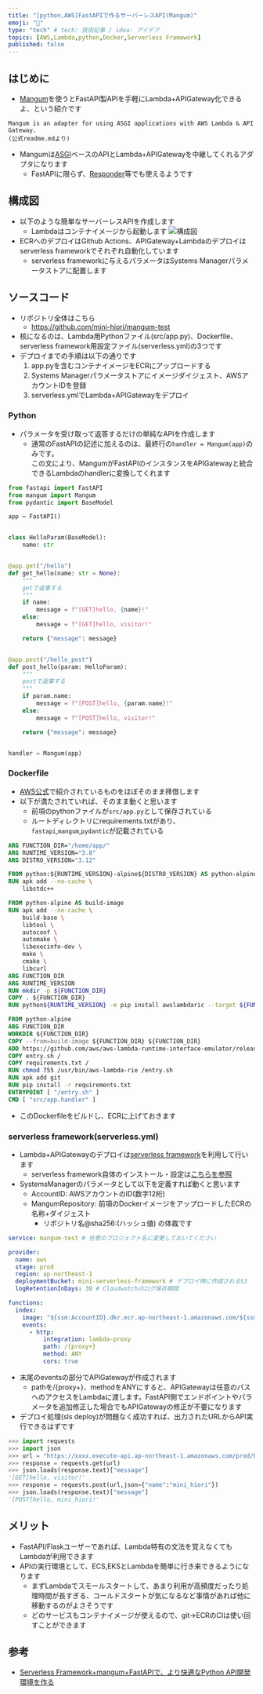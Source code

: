 ```yaml
---
title: "[python,AWS]FastAPIで作るサーバーレスAPI(Mangum)"
emoji: "🐣"
type: "tech" # tech: 技術記事 / idea: アイデア
topics: [AWS,Lambda,python,Docker,Serverless Framework]
published: false
---
```


## はじめに
- [Mangum](https://github.com/jordaneremieff/mangum)を使うとFastAPI製APIを手軽にLambda+APIGateway化できるよ、という紹介です
```
Mangum is an adapter for using ASGI applications with AWS Lambda & API Gateway.
(公式readme.mdより)
```
- Mangumは[ASGI](https://asgi.readthedocs.io/en/latest/)ベースのAPIとLambda+APIGatewayを中継してくれるアダプタになります
    - FastAPIに限らず、[Responder](https://responder.kennethreitz.org/en/latest/#)等でも使えるようです


## 構成図
- 以下のような簡単なサーバーレスAPIを作成します
    - Lambdaはコンテナイメージから起動します
![構成図](https://raw.githubusercontent.com/mini-hiori/mangum-test/main/docs/architecture.png)
- ECRへのデプロイはGithub Actions、APIGateway+Lambdaのデプロイはserverless frameworkでそれぞれ自動化しています
    - serverless frameworkに与えるパラメータはSystems Managerパラメータストアに配置します

## ソースコード
- リポジトリ全体はこちら
    - https://github.com/mini-hiori/mangum-test
- 核になるのは、Lambda用Pythonファイル(src/app.py)、Dockerfile、serverless framework用設定ファイル(serverless.yml)の3つです
- デプロイまでの手順は以下の通りです
    1. app.pyを含むコンテナイメージをECRにアップロードする
    2. Systems Managerパラメータストアにイメージダイジェスト、AWSアカウントIDを登録
    3. serverless.ymlでLambda+APIGatewayをデプロイ

### Python
- パラメータを受け取って返答するだけの単純なAPIを作成します
    - 通常のFastAPIの記述に加えるのは、最終行の`handler = Mangum(app)`のみです。  
    この文により、MangumがFastAPIのインスタンスをAPIGatewayと統合できるLambdaのhandlerに変換してくれます
```python
from fastapi import FastAPI
from mangum import Mangum
from pydantic import BaseModel

app = FastAPI()


class HelloParam(BaseModel):
    name: str


@app.get("/hello")
def get_hello(name: str = None):
    """
    getで返事する
    """
    if name:
        message = f"[GET]hello, {name}!"
    else:
        message = f"[GET]hello, visitor!"

    return {"message": message}


@app.post("/hello_post")
def post_hello(param: HelloParam):
    """
    postで返事する
    """
    if param.name:
        message = f"[POST]hello, {param.name}!"
    else:
        message = f"[POST]hello, visitor!"

    return {"message": message}


handler = Mangum(app)
```


### Dockerfile
- [AWS公式](https://aws.amazon.com/jp/blogs/aws/new-for-aws-lambda-container-image-support/)で紹介されているものをほぼそのまま拝借します
- 以下が満たされていれば、そのまま動くと思います
    - 前項のpythonファイルが`src/app.py`として保存されている
    - ルートディレクトリにrequirements.txtがあり、`fastapi`,`mangum`,`pydantic`が記載されている
```dockerfile
ARG FUNCTION_DIR="/home/app/"
ARG RUNTIME_VERSION="3.8"
ARG DISTRO_VERSION="3.12"

FROM python:${RUNTIME_VERSION}-alpine${DISTRO_VERSION} AS python-alpine
RUN apk add --no-cache \
    libstdc++

FROM python-alpine AS build-image
RUN apk add --no-cache \
    build-base \
    libtool \
    autoconf \
    automake \
    libexecinfo-dev \
    make \
    cmake \
    libcurl
ARG FUNCTION_DIR
ARG RUNTIME_VERSION
RUN mkdir -p ${FUNCTION_DIR}
COPY . ${FUNCTION_DIR}
RUN python${RUNTIME_VERSION} -m pip install awslambdaric --target ${FUNCTION_DIR}

FROM python-alpine
ARG FUNCTION_DIR
WORKDIR ${FUNCTION_DIR}
COPY --from=build-image ${FUNCTION_DIR} ${FUNCTION_DIR}
ADD https://github.com/aws/aws-lambda-runtime-interface-emulator/releases/latest/download/aws-lambda-rie /usr/bin/aws-lambda-rie
COPY entry.sh /
COPY requirements.txt /
RUN chmod 755 /usr/bin/aws-lambda-rie /entry.sh
RUN apk add git
RUN pip install -r requirements.txt
ENTRYPOINT [ "/entry.sh" ]
CMD [ "src/app.handler" ]
```

- このDockerfileをビルドし、ECRに上げておきます

### serverless framework(serverless.yml)
- Lambda+APIGatewayのデプロイは[serverless framework](https://www.serverless.com/)を利用して行います
    - serverless framework自体のインストール・設定は[こちらを参照](https://dev.classmethod.jp/articles/easy-deploy-of-lambda-with-serverless-framework/)
- SystemsManagerのパラメータとして以下を定義すれば動くと思います
    - AccountID: AWSアカウントのID(数字12桁)
    - MangumRepository: 前項のDockerイメージをアップロードしたECRの名称+ダイジェスト
        - リポジトリ名@sha256:(ハッシュ値) の体裁です
```yaml
service: mangum-test # 任意のプロジェクト名に変更しておいてください

provider:
  name: aws
  stage: prod
  region: ap-northeast-1
  deploymentBucket: mini-serverless-framework # デプロイ時に作成されるS3
  logRetentionInDays: 30 # Cloudwatchのログ保存期間

functions:
  index:
    image: "${ssm:AccountID}.dkr.ecr.ap-northeast-1.amazonaws.com/${ssm:MangumRepository}" # Lambdaのソースとなるコンテナイメージ
    events:
      - http:
          integration: lambda-proxy
          path: /{proxy+}
          method: ANY
          cors: true
```

- 末尾のeventsの部分でAPIGatewayが作成されます
    - pathを/{proxy+}、methodをANYにすると、APIGatewayは任意のパスへのアクセスをLambdaに渡します。FastAPI側でエンドポイントやパラメータを追加修正した場合でもAPIGatewayの修正が不要になります
- デプロイ処理(sls deploy)が問題なく成功すれば、出力されたURLからAPI実行できるはずです
```python
>>> import requests
>>> import json
>>> url = "https://xxxx.execute-api.ap-northeast-1.amazonaws.com/prod/hello"
>>> response = requests.get(url)
>>> json.loads(response.text)["message"]
'[GET]hello, visitor!'
>>> response = requests.post(url,json={"name":"mini_hiori"})
>>> json.loads(response.text)["message"]
'[POST]hello, mini_hiori!'
```

## メリット
- FastAPI/Flaskユーザーであれば、Lambda特有の文法を覚えなくてもLambdaが利用できます
- APIの実行環境として、ECS,EKSとLambdaを簡単に行き来できるようになります
    - まずLambdaでスモールスタートして、あまり利用が高頻度だったり処理時間が長すぎる、コールドスタートが気になるなど事情があれば他に移動するのがよさそうです
    - どのサービスもコンテナイメージが使えるので、git→ECRのCIは使い回すことができます

## 参考
- [Serverless Framework+mangum+FastAPIで、より快適なPython API開発環境を作る](https://tech.jxpress.net/entry/2020/03/29/170000)

